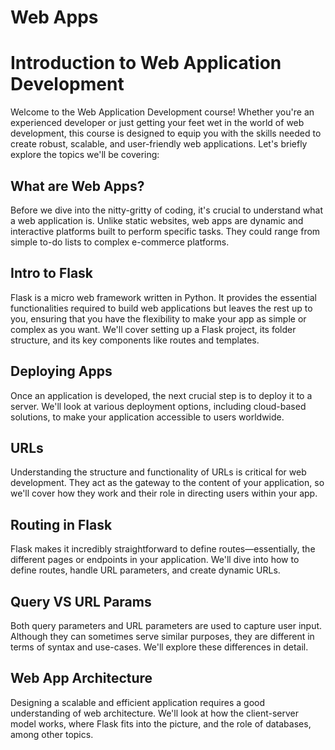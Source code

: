 # Web Apps

# Introduction to Web Application Development

Welcome to the Web Application Development course! Whether you're an experienced developer or just getting your feet wet in the world of web development, this course is designed to equip you with the skills needed to create robust, scalable, and user-friendly web applications. Let's briefly explore the topics we'll be covering:

## What are Web Apps?

Before we dive into the nitty-gritty of coding, it's crucial to understand what a web application is. Unlike static websites, web apps are dynamic and interactive platforms built to perform specific tasks. They could range from simple to-do lists to complex e-commerce platforms.

## Intro to Flask

Flask is a micro web framework written in Python. It provides the essential functionalities required to build web applications but leaves the rest up to you, ensuring that you have the flexibility to make your app as simple or complex as you want. We'll cover setting up a Flask project, its folder structure, and its key components like routes and templates.

## Deploying Apps

Once an application is developed, the next crucial step is to deploy it to a server. We'll look at various deployment options, including cloud-based solutions, to make your application accessible to users worldwide.

## URLs

Understanding the structure and functionality of URLs is critical for web development. They act as the gateway to the content of your application, so we'll cover how they work and their role in directing users within your app.

## Routing in Flask

Flask makes it incredibly straightforward to define routes—essentially, the different pages or endpoints in your application. We'll dive into how to define routes, handle URL parameters, and create dynamic URLs.

## Query VS URL Params

Both query parameters and URL parameters are used to capture user input. Although they can sometimes serve similar purposes, they are different in terms of syntax and use-cases. We'll explore these differences in detail.

## Web App Architecture

Designing a scalable and efficient application requires a good understanding of web architecture. We'll look at how the client-server model works, where Flask fits into the picture, and the role of databases, among other topics.